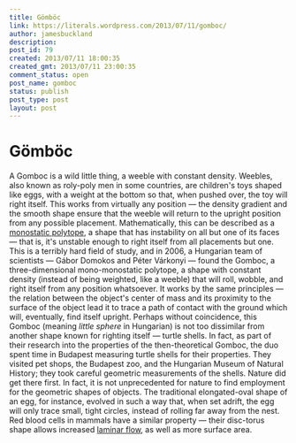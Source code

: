 ```yaml
---
title: Gömböc
link: https://literals.wordpress.com/2013/07/11/gomboc/
author: jamesbuckland
description: 
post_id: 79
created: 2013/07/11 18:00:35
created_gmt: 2013/07/11 23:00:35
comment_status: open
post_name: gomboc
status: publish
post_type: post
layout: post
---
```


# Gömböc

A Gomboc is a wild little thing, a weeble with constant density. Weebles, also known as roly-poly men in some countries, are children's toys shaped like eggs, with a weight at the bottom so that, when pushed over, the toy will right itself. This works from virtually any position — the density gradient and the smooth shape ensure that the weeble will return to the upright position from any possible placement. Mathematically, this can be described as a [monostatic polytope](http://en.wikipedia.org/wiki/Monostatic_polytope), a shape that has instability on all but one of its faces — that is, it's unstable enough to right itself from all placements but one. This is a terribly hard field of study, and in 2006, a Hungarian team of scientists — Gábor Domokos and Péter Várkonyi — found the Gomboc, a three-dimensional mono-monostatic polytope, a shape with constant density (instead of being weighted, like a weeble) that will roll, wobble, and right itself from any position whatsoever. It works by the same principles — the relation between the object's center of mass and its proximity to the surface of the object lead it to trace a path of contact with the ground which will, eventually, find itself upright. Perhaps without coincidence, this Gomboc (meaning _little sphere_ in Hungarian) is not too dissimilar from another shape known for righting itself — turtle shells. In fact, as part of their research into the properties of the then-theoretical Gomboc, the duo spent time in Budapest measuring turtle shells for their properties. They visited pet shops, the Budapest zoo, and the Hungarian Museum of Natural History; they took careful geometric measurements of the shells. Nature did get there first. In fact, it is not unprecedented for nature to find employment for the geometric shapes of objects. The traditional elongated-oval shape of an egg, for instance, evolved in such a way that, when set adrift, the egg will only trace small, tight circles, instead of rolling far away from the nest. Red blood cells in mammals have a similar property — their disc-torus shape allows increased [laminar flow](http://en.wikipedia.org/wiki/Laminar_flow), as well as more surface area.